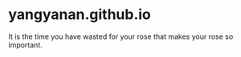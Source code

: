 # yangyanan.github.io
It is the time you have wasted for your rose that makes your rose so important. 
